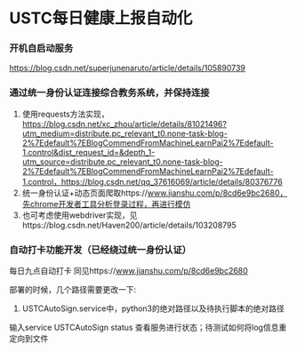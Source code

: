 # USTC每日健康上报自动化

### 开机自启动服务

https://blog.csdn.net/superjunenaruto/article/details/105890739

### 通过统一身份认证连接综合教务系统，并保持连接

1. 使用requests方法实现，https://blog.csdn.net/xc_zhou/article/details/81021496?utm_medium=distribute.pc_relevant_t0.none-task-blog-2%7Edefault%7EBlogCommendFromMachineLearnPai2%7Edefault-1.control&dist_request_id=&depth_1-utm_source=distribute.pc_relevant_t0.none-task-blog-2%7Edefault%7EBlogCommendFromMachineLearnPai2%7Edefault-1.control，https://blog.csdn.net/qq_37616069/article/details/80376776
2. 统一身份认证+动态页面爬取https://www.jianshu.com/p/8cd6e9bc2680，先chrome开发者工具分析登录过程，再进行模仿
3. 也可考虑使用webdriver实现，见https://blog.csdn.net/Haven200/article/details/103208795

### 自动打卡功能开发（已经绕过统一身份认证）

每日九点自动打卡
同见https://www.jianshu.com/p/8cd6e9bc2680

部署的时候，几个路径需要更改一下:
1. USTCAutoSign.service中，python3的绝对路径以及待执行脚本的绝对路径

输入service USTCAutoSign status 查看服务进行状态；待测试如何将log信息重定向到文件